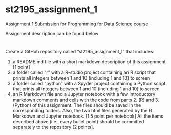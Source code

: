 # st2195_assignment_1
Assignment 1 Submission for Programming for Data Science course 

Assignment description can be found below 
#
Create a GitHub repository called “st2195_assignment_1” that includes:
1. a README.md file with a short markdown description of this assignment [1 point]
2. a folder called “r” with a R-studio project containing an R script that prints all integers between 1 and 10 (including 1 and 10) to screen
3. a folder called “python” with a Spyder project containing a Python script that prints all integers between 1 and 10 (including 1 and 10) to screen
4. an R Markdown file and a Jupyter notebook with a few introductory markdown comments and cells with the code from parts 2. (R) and 3. (Python) of this assignment. The files should be saved in the corresponding folders. Also, the two html files generated by the R Markdown and Jupyter notebook. [1.5 point per notebook]
All the items described above (i.e., every bullet point) should be committed separately to the repository [2 points].
